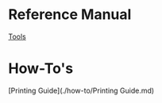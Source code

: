 Reference Manual
================

[Tools](./reference/Tools.md)

How-To's
========
[Printing Guide](./how-to/Printing Guide.md)
